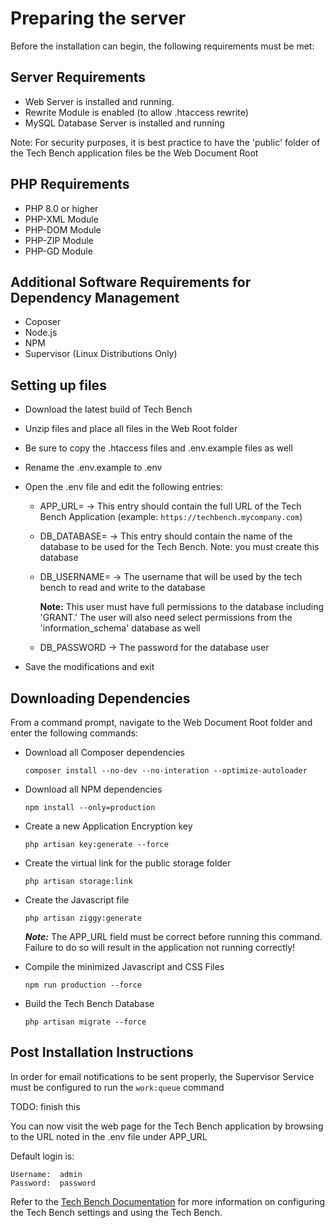 # Preparing the server

Before the installation can begin, the following requirements must be met:

## Server Requirements

* Web Server is installed and running.
* Rewrite Module is enabled (to allow .htaccess rewrite)
* MySQL Database Server is installed and running

Note:  For security purposes, it is best practice to have the 'public' folder of the Tech Bench application files be the Web Document Root

## PHP Requirements

* PHP 8.0 or higher
* PHP-XML Module
* PHP-DOM Module
* PHP-ZIP Module
* PHP-GD Module

## Additional Software Requirements for Dependency Management

* Coposer
* Node.js
* NPM
* Supervisor (Linux Distributions Only)

## Setting up files

* Download the latest build of Tech Bench
* Unzip files and place all files in the Web Root folder
* Be sure to copy the .htaccess files and .env.example files as well
* Rename the .env.example to .env
* Open the .env file and edit the following entries:
  * APP_URL= -> This entry should contain the full URL of the Tech Bench Application (example:  ```https://techbench.mycompany.com```)
  * DB_DATABASE= -> This entry should contain the name of the database to be used for the Tech Bench.  Note:  you must create this database
  * DB_USERNAME= -> The username that will be used by the tech bench to read and write to the database

    **Note:** This user must have full permissions to the database including 'GRANT.'  The user will also need select permissions from the 'information_schema' database as well

  * DB_PASSWORD -> The password for the database user

* Save the modifications and exit

## Downloading Dependencies

From a command prompt, navigate to the Web Document Root folder and enter the following commands:

* Download all Composer dependencies

    ```composer install --no-dev --no-interation --optimize-autoloader```

* Download all NPM dependencies

    ```npm install --only=production```

* Create a new Application Encryption key

    ```php artisan key:generate --force```

* Create the virtual link for the public storage folder

    ```php artisan storage:link```

* Create the Javascript file

    ```php artisan ziggy:generate```

    ***Note:*** The APP_URL field must be correct before running this command.  Failure to do so will result in the application not running correctly!

* Compile the minimized Javascript and CSS Files

    ```npm run production --force```

* Build the Tech Bench Database

    ```php artisan migrate --force```

## Post Installation Instructions

In order for email notifications to be sent properly, the Supervisor Service must be configured to run the ```work:queue``` command


TODO:  finish this






You can now visit the web page for the Tech Bench application by browsing to the URL noted in the .env file under APP_URL

Default login is:

    Username:  admin
    Password:  password

Refer to the [Tech Bench Documentation](https://tech-bench.readthedocs.io/en/latest/) for more information on configuring the Tech Bench settings and using the Tech Bench.
